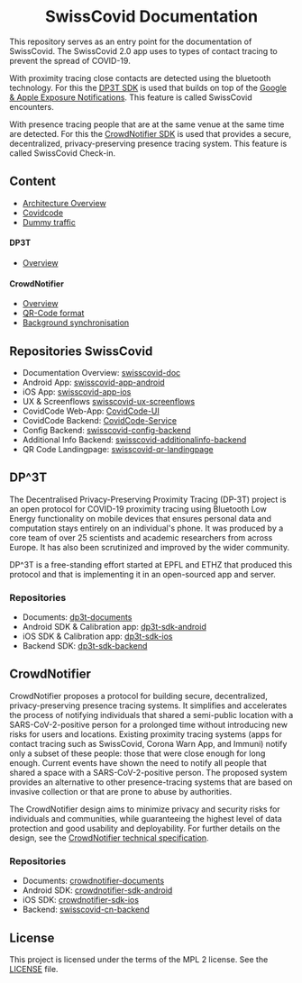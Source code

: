 <h1 align="center">SwissCovid Documentation</h1>

This repository serves as an entry point for the documentation of SwissCovid. The SwissCovid 2.0 app uses to types of contact tracing to prevent the spread of COVID-19.

With proximity tracing close contacts are detected using the bluetooth technology. For this the [DP3T SDK](https://github.com/DP-3T/documents) is used that builds on top of the [Google & Apple Exposure Notifications](https://www.google.com/covid19/exposurenotifications/). This feature is called SwissCovid encounters.

With presence tracing people that are at the same venue at the same time are detected. For this the [CrowdNotifier SDK](https://github.com/CrowdNotifier/documents) is used that provides a secure, decentralized, privacy-preserving presence tracing system. This feature is called SwissCovid Check-in.

## Content
- [Architecture Overview](01-architecture-overview.md)
- [Covidcode](02-covidcode.md)
- [Dummy traffic](03-dummytraffic.md)

#### DP3T
- [Overview](dp3t/01-overview.md)

#### CrowdNotifier
- [Overview](crowdnotifier/01-overview.md)
- [QR-Code format](crowdnotifier/02-qrcode-format.md)
- [Background synchronisation](crowdnotifier/03-background-synchronisation.md)

## Repositories SwissCovid
* Documentation Overview: [swisscovid-doc](https://github.com/SwissCovid/swisscovid-doc)
* Android App: [swisscovid-app-android](https://github.com/SwissCovid/swisscovid-app-android)
* iOS App: [swisscovid-app-ios](https://github.com/SwissCovid/swisscovid-app-ios)
* UX & Screenflows
[swisscovid-ux-screenflows](https://github.com/SwissCovid/swisscovid-ux-screenflows)
* CovidCode Web-App: [CovidCode-UI](https://github.com/admin-ch/CovidCode-UI)
* CovidCode Backend: [CovidCode-Service](https://github.com/admin-ch/CovidCode-service)
* Config Backend: [swisscovid-config-backend](https://github.com/SwissCovid/swisscovid-config-backend)
* Additional Info Backend: [swisscovid-additionalinfo-backend](https://github.com/SwissCovid/swisscovid-additionalinfo-backend)
* QR Code Landingpage: [swisscovid-qr-landingpage](https://github.com/SwissCovid/swisscovid-qr-landingpage)

## DP^3T
The Decentralised Privacy-Preserving Proximity Tracing (DP-3T) project is an open protocol for COVID-19 proximity tracing using Bluetooth Low Energy functionality on mobile devices that ensures personal data and computation stays entirely on an individual's phone. It was produced by a core team of over 25 scientists and academic researchers from across Europe. It has also been scrutinized and improved by the wider community.

DP^3T is a free-standing effort started at EPFL and ETHZ that produced this protocol and that is implementing it in an open-sourced app and server.

### Repositories
* Documents: [dp3t-documents](https://github.com/DP-3T/documents)
* Android SDK & Calibration app: [dp3t-sdk-android](https://github.com/DP-3T/dp3t-sdk-android)
* iOS SDK & Calibration app: [dp3t-sdk-ios](https://github.com/DP-3T/dp3t-sdk-ios)
* Backend SDK: [dp3t-sdk-backend](https://github.com/DP-3T/dp3t-sdk-backend)

## CrowdNotifier
CrowdNotifier proposes a protocol for building secure, decentralized, privacy-preserving presence tracing systems. It simplifies and accelerates the process of notifying individuals that shared a semi-public location with a SARS-CoV-2-positive person for a prolonged time without introducing new risks for users and locations. Existing proximity tracing systems (apps for contact tracing such as SwissCovid, Corona Warn App, and Immuni) notify only a subset of these people: those that were close enough for long enough. Current events have shown the need to notify all people that shared a space with a SARS-CoV-2-positive person. The proposed system provides an alternative to other presence-tracing systems that are based on invasive collection or that are prone to abuse by authorities.

The CrowdNotifier design aims to minimize privacy and security risks for individuals and communities, while guaranteeing the highest level of data protection and good usability and deployability. For further details on the design, see the [CrowdNotifier technical specification](https://crowdnotifier.readthedocs.io/).

### Repositories
* Documents: [crowdnotifier-documents](https://github.com/CrowdNotifier/documents)
* Android SDK: [crowdnotifier-sdk-android](https://github.com/CrowdNotifier/crowdnotifier-sdk-android)
* iOS SDK: [crowdnotifier-sdk-ios](https://github.com/CrowdNotifier/crowdnotifier-sdk-ios)
* Backend: [swisscovid-cn-backend](https://github.com/SwissCovid/swisscovid-cn-backend)

## License
This project is licensed under the terms of the MPL 2 license. See the [LICENSE](LICENSE) file.
